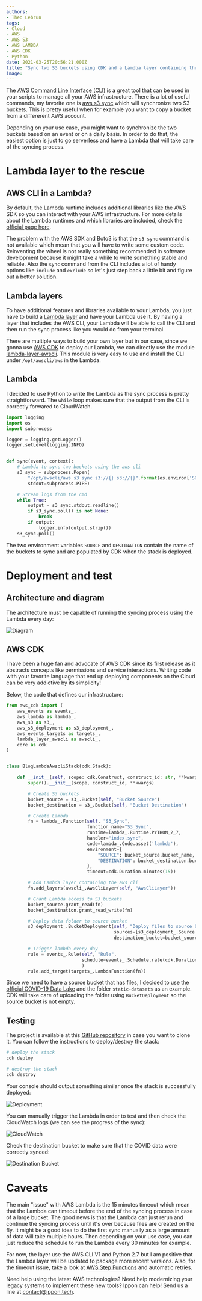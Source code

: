```yaml
---
authors:
- Theo Lebrun
tags:
- Cloud
- AWS
- AWS S3
- AWS LAMBDA
- AWS CDK
- Python
date: 2021-03-25T20:56:21.000Z
title: "Sync two S3 buckets using CDK and a Lamdba layer containing the AWS CLI"
image: 
---
```


The [AWS Command Line Interface (CLI)](https://aws.amazon.com/cli/) is a great tool that can be used in your scripts to manage all your AWS infrastructure. There is a lot of useful commands, my favorite one is [aws s3 sync](https://docs.aws.amazon.com/cli/latest/reference/s3/sync.html) which will synchronize two S3 buckets. This is pretty useful when for example you want to copy a bucket from a differerent AWS account.

Depending on your use case, you might want to synchronize the two buckets based on an event or on a daily basis. In order to do that, the easiest option is just to go serverless and have a Lambda that will take care of the syncing process.

# Lambda layer to the rescue

## AWS CLI in a Lambda?

By default, the Lambda runtime includes additional libraries like the AWS SDK so you can interact with your AWS infrastructure. For more details about the Lambda runtimes and which libraries are included, check the [official page here](https://docs.aws.amazon.com/lambda/latest/dg/lambda-runtimes.html).

The problem with the AWS SDK and Boto3 is that the `s3 sync` command is not available which mean that you will have to write some custom code. Reinventing the wheel is not really something recommended in software development because it might take a while to write something stable and reliable. Also the `sync` command from the CLI includes a lot of handy options like `include` and `exclude` so let's just step back a little bit  and figure out a better solution.

## Lambda layers

To have additional features and libraries available to your Lambda, you just have to build a [Lambda layer](https://docs.aws.amazon.com/lambda/latest/dg/configuration-layers.html) and have your Lambda use it. By having a layer that includes the AWS CLI, your Lambda will be able to call the CLI and then run the sync process like you would do from your terminal.

There are multiple ways to build your own layer but in our case, since we gonna use [AWS CDK](https://aws.amazon.com/cdk/) to deploy our Lambda, we can directly use the module [lambda-layer-awscli](https://docs.aws.amazon.com/cdk/api/latest/docs/lambda-layer-awscli-readme.html). This module is very easy to use and install the CLI under `/opt/awscli/aws` in the Lambda.

## Lambda

I decided to use Python to write the Lambda as the sync process is pretty straightforward. The `while` loop makes sure that the output from the CLI is correctly forwared to CloudWatch.

```python
import logging
import os
import subprocess

logger = logging.getLogger()
logger.setLevel(logging.INFO)


def sync(event, context):
    # Lambda to sync two buckets using the aws cli
    s3_sync = subprocess.Popen(
        "/opt/awscli/aws s3 sync s3://{} s3://{}".format(os.environ['SOURCE'], os.environ['DESTINATION']).split(),
        stdout=subprocess.PIPE)

    # Stream logs from the cmd
    while True:
        output = s3_sync.stdout.readline()
        if s3_sync.poll() is not None:
            break
        if output:
            logger.info(output.strip())
    s3_sync.poll()
```

The two environment variables `SOURCE` and `DESTINATION` contain the name of the buckets to sync and are populated by CDK when the stack is deployed.

# Deployment and test

## Architecture and diagram

The architecture must be capable of running the syncing process using the Lambda every day:

![Diagram](https://raw.githubusercontent.com/falydoor/blog-usa/blog-lambda-awscli/images/2021/03/lambda-awscli-diagram.png)

## AWS CDK

I have been a huge fan and advocate of AWS CDK since its first release as it abstracts concepts like permissions and service interactions. Writing code with your favorite language that end up deploying components on the Cloud can be very addictive by its simplicity!

Below, the code that defines our infrastructure:

```python
from aws_cdk import (
    aws_events as events_,
    aws_lambda as lambda_,
    aws_s3 as s3_,
    aws_s3_deployment as s3_deployment_,
    aws_events_targets as targets_,
    lambda_layer_awscli as awscli_,
    core as cdk
)


class BlogLambdaAwscliStack(cdk.Stack):

    def __init__(self, scope: cdk.Construct, construct_id: str, **kwargs) -> None:
        super().__init__(scope, construct_id, **kwargs)

        # Create S3 buckets
        bucket_source = s3_.Bucket(self, "Bucket Source")
        bucket_destination = s3_.Bucket(self, "Bucket Destination")

        # Create Lambda
        fn = lambda_.Function(self, "S3_Sync",
                              function_name="S3_Sync",
                              runtime=lambda_.Runtime.PYTHON_2_7,
                              handler="index.sync",
                              code=lambda_.Code.asset('lambda'),
                              environment={
                                  "SOURCE": bucket_source.bucket_name,
                                  "DESTINATION": bucket_destination.bucket_name
                              },
                              timeout=cdk.Duration.minutes(15))

        # Add Lambda layer containing the aws cli
        fn.add_layers(awscli_.AwsCliLayer(self, "AwsCliLayer"))

        # Grant Lambda access to S3 buckets
        bucket_source.grant_read(fn)
        bucket_destination.grant_read_write(fn)

        # Deploy data folder to source bucket
        s3_deployment_.BucketDeployment(self, "Deploy files to source bucket",
                                        sources=[s3_deployment_.Source.asset("./data")],
                                        destination_bucket=bucket_source)

        # Trigger lambda every day
        rule = events_.Rule(self, "Rule",
                            schedule=events_.Schedule.rate(cdk.Duration.days(1)),
                            )
        rule.add_target(targets_.LambdaFunction(fn))
```

Since we need to have a source bucket that has files, I decided to use the [official COVID-19 Data Lake](https://registry.opendata.aws/aws-covid19-lake/) and the folder `static-datasets` as an example. CDK will take care of uploading the folder using `BucketDeployment` so the source bucket is not empty.

## Testing

The project is available at this [GitHub repository](https://github.com/Falydoor/blog-lambda-awscli) in case you want to clone it. You can follow the instructions to deploy/destroy the stack:

```bash
# deploy the stack
cdk deploy

# destroy the stack
cdk destroy
```

Your console should output something similar once the stack is successfully deployed:

![Deployment](https://raw.githubusercontent.com/falydoor/blog-usa/blog-lambda-awscli/images/2021/03/lambda-awscli-deployment.png)

You can manually trigger the Lambda in order to test and then check the CloudWatch logs (we can see the progress of the sync):

![CloudWatch](https://raw.githubusercontent.com/falydoor/blog-usa/blog-lambda-awscli/images/2021/03/lambda-awscli-cloudwatch.png)

Check the destination bucket to make sure that the COVID data were correctly synced:

![Destination Bucket](https://raw.githubusercontent.com/falydoor/blog-usa/blog-lambda-awscli/images/2021/03/lambda-awscli-destination-bucket.png)

# Caveats

The main "issue" with AWS Lambda is the 15 minutes timeout which mean that the Lambda can timeout before the end of the syncing process in case of a large bucket. The good news is that the Lambda can just rerun and continue the syncing process until it's over because files are created on the fly. It might be a good idea to do the first sync manually as a large amount of data will take multiple hours. Then depending on your use case, you can just reduce the schedule to run the Lambda every 30 minutes for example.

For now, the layer use the AWS CLI V1 and Python 2.7 but I am positive that the Lambda layer will be updated to package more recent versions. Also, for the timeout issue, take a look at [AWS Step Functions](https://aws.amazon.com/step-functions/) and automatic retries.

Need help using the latest AWS technologies? Need help modernizing your legacy systems to implement these new tools? Ippon can help! Send us a line at [contact@ippon.tech](mailto:contact@ippon.tech).